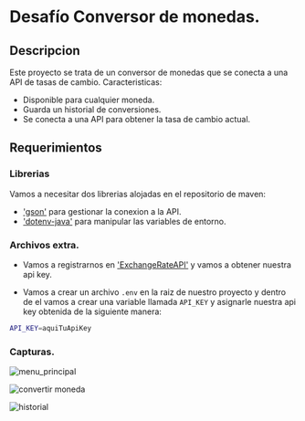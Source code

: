 # Desafío Conversor de monedas.

## Descripcion

Este proyecto se trata de un conversor de monedas que se conecta a una API de tasas de cambio.
Caracteristicas:

- Disponible para cualquier moneda.
- Guarda un historial de conversiones.
- Se conecta a una API para obtener la tasa de cambio actual.

## Requerimientos

### Librerias

Vamos a necesitar dos librerias alojadas en el repositorio de maven:

- ['gson'](https://mvnrepository.com/artifact/com.google.code.gson/gson/2.10.1) para gestionar la conexion a la API.
- ['dotenv-java'](https://central.sonatype.com/artifact/io.github.cdimascio/dotenv-java/2.2.3) para manipular las variables de entorno.

### Archivos extra.


- Vamos a registrarnos en ['ExchangeRateAPI'](https://www.exchangerate-api.com/) y vamos a obtener nuestra api key.

- Vamos a crear un archivo `.env` en la raiz de nuestro proyecto y dentro de el vamos a crear una variable llamada `API_KEY` y asignarle nuestra api key obtenida de la siguiente manera:

```sh
API_KEY=aquiTuApiKey
```


### Capturas.

<p style = 'text-align:center;'>
  
![menu_principal](https://github.com/arturoo-dev/exchangeChallenge/assets/68787405/fe3972b5-b8b7-489f-a62c-d7f5e112e2d5)

![convertir moneda](https://github.com/arturoo-dev/exchangeChallenge/assets/68787405/6e906cd4-2313-4ee5-99f0-fffda3af24c4)

![historial](https://github.com/arturoo-dev/exchangeChallenge/assets/68787405/da6c2403-cfd6-49a2-b362-f6a827720b45)

</p>

